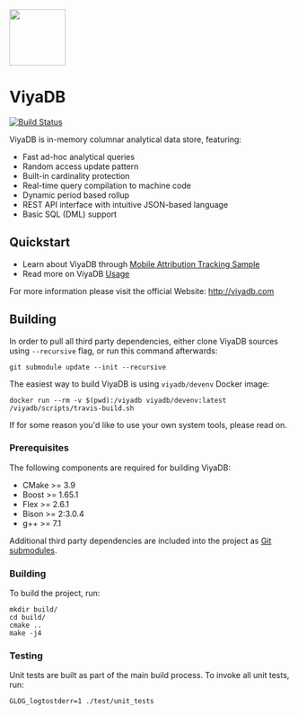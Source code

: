 <img src="http://viyadb.com/img/logo.svg" height="100px" />

ViyaDB
=======

[![Build Status](https://travis-ci.org/viyadb/viyadb.png)](https://travis-ci.org/viyadb/viyadb)

ViyaDB is in-memory columnar analytical data store, featuring:

 * Fast ad-hoc analytical queries
 * Random access update pattern
 * Built-in cardinality protection
 * Real-time query compilation to machine code
 * Dynamic period based rollup
 * REST API interface with intuitive JSON-based language
 * Basic SQL (DML) support
 
## Quickstart

 * Learn about ViyaDB through [Mobile Attribution Tracking Sample](http://viyadb.com/samples/#mobile-attribution-tracking)
 * Read more on ViyaDB [Usage](http://viyadb.com/usage)
 
For more information please visit the official Website: http://viyadb.com

## Building

In order to pull all third party dependencies, either clone ViyaDB sources using `--recursive` flag, or run this command afterwards:

    git submodule update --init --recursive

The easiest way to build ViyaDB is using `viyadb/devenv` Docker image:

    docker run --rm -v $(pwd):/viyadb viyadb/devenv:latest /viyadb/scripts/travis-build.sh

If for some reason you'd like to use your own system tools, please read on.

### Prerequisites

The following components are required for building ViyaDB:

 * CMake >= 3.9
 * Boost >= 1.65.1
 * Flex >= 2.6.1
 * Bison >= 2:3.0.4
 * g++ >= 7.1

Additional third party dependencies are included into the project as [Git submodules](https://git-scm.com/book/en/v2/Git-Tools-Submodules).

### Building

To build the project, run:

    mkdir build/
    cd build/
    cmake ..
    make -j4

### Testing

Unit tests are built as part of the main build process. To invoke all unit tests, run:

    GLOG_logtostderr=1 ./test/unit_tests

